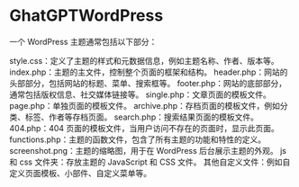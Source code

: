 # GhatGPTWordPress
一个 WordPress 主题通常包括以下部分：

style.css：定义了主题的样式和元数据信息，例如主题名称、作者、版本等。
index.php：主题的主文件，控制整个页面的框架和结构。
header.php：网站的头部部分，包括网站的标题、菜单、搜索框等。
footer.php：网站的底部部分，通常包括版权信息、社交媒体链接等。
single.php：文章页面的模板文件。
page.php：单独页面的模板文件。
archive.php：存档页面的模板文件，例如分类、标签、作者等存档页面。
search.php：搜索结果页面的模板文件。
404.php：404 页面的模板文件，当用户访问不存在的页面时，显示此页面。
functions.php：主题的函数文件，包含了所有主题的功能和特性的定义。
screenshot.png：主题的缩略图，用于在 WordPress 后台展示主题的外观。
js 和 css 文件夹：存放主题的 JavaScript 和 CSS 文件。
其他自定义文件：例如自定义页面模板、小部件、自定义菜单等。
